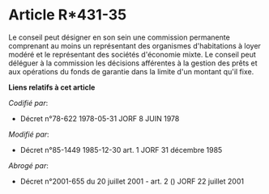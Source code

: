 # Article R*431-35

Le conseil peut désigner en son sein une commission permanente comprenant au moins un représentant des organismes
d'habitations à loyer modéré et le représentant des sociétés d'économie mixte. Le conseil peut déléguer à la commission les
décisions afférentes à la gestion des prêts et aux opérations du fonds de garantie dans la limite d'un montant qu'il fixe.

**Liens relatifs à cet article**

_Codifié par_:

  - Décret n°78-622 1978-05-31 JORF 8 JUIN 1978

_Modifié par_:

  - Décret n°85-1449 1985-12-30 art. 1 JORF 31 décembre 1985

_Abrogé par_:

  - Décret n°2001-655 du 20 juillet 2001 - art. 2 () JORF 22 juillet 2001
